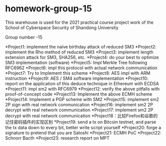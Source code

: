 # homework-group-15
This warehouse is used for the 2021 practical course project work of the School of Cyberspace Security of Shandong University

Group number -15

*Project1: implement the naïve birthday attack of reduced SM3
*Project2: implement the Rho method of reduced SM3
*Project3: implement length extension attack for SM3, SHA256, etc.
*Project4: do your best to optimize SM3 implementation (software)
*Project5: Impl Merkle Tree following RFC6962
*Project6: impl this protocol with actual network communication
*Project7: Try to Implement this scheme
*Project8: AES impl with ARM instruction
*Project9: AES / SM4 software implementation
*Project10: report on the application of this deduce technique in Ethereum with ECDSA
*Project11: impl sm2 with RFC6979
*Project12: verify the above pitfalls with proof-of-concept code
*Project13: Implement the above ECMH scheme
*Project14: Implement a PGP scheme with SM2
*Project15: implement sm2 2P sign with real network communication
*Project16: implement sm2 2P decrypt with real network communication
*Project17: implement sm2 2P decrypt with real network communication
*Project18：比较Firefox和谷歌的记住密码插件的实现区别
*Project19: send a tx on Bitcoin testnet, and parse the tx data down to every bit, better write script yourself
*Project20: forge a signature to pretend that you are Satoshi
*Project21: ECMH PoC
*Project22: Schnorr Bacth
*Project23: research report on MPT